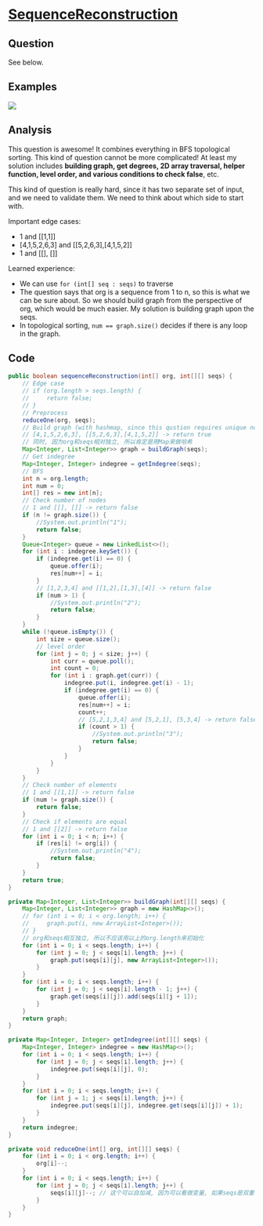 # [SequenceReconstruction](https://leetcode.com/problems/sequence-reconstruction/#/description)

## Question

See below.

## Examples

![](https://farm5.staticflickr.com/4172/34441577981_de28ee432e_o.jpg)

## Analysis

This question is awesome! It combines everything in BFS topological sorting. This kind of question cannot be more complicated! At least my solution includes __building graph, get degrees, 2D array traversal, helper function, level order, and various conditions to check false__, etc.

This kind of question is really hard, since it has two separate set of input, and we need to validate them. We need to think about which side to start with.

Important edge cases:

- 1 and [[1,1]]
- [4,1,5,2,6,3] and [[5,2,6,3],[4,1,5,2]]
- 1 and [[], []]

Learned experience:

- We can use `for (int[] seq : seqs)` to traverse
- The question says that org is a sequence from 1 to n, so this is what we can be sure about. So we should build graph from the perspective of org, which would be much easier. My solution is building graph upon the seqs.
- In topological sorting, `num == graph.size()` decides if there is any loop in the graph.

## Code

```java
public boolean sequenceReconstruction(int[] org, int[][] seqs) {
    // Edge case
    // if (org.length > seqs.length) {
    //     return false;
    // }
    // Preprocess
    reduceOne(org, seqs);
    // Build graph (with hashmap, since this qustion requires unique node to connect possible connections)
    // [4,1,5,2,6,3], [[5,2,6,3],[4,1,5,2]] -> return true
    // 同时, 因为org和seqs相对独立, 所以肯定是用Map来做哈希
    Map<Integer, List<Integer>> graph = buildGraph(seqs);
    // Get indegree
    Map<Integer, Integer> indegree = getIndegree(seqs);
    // BFS
    int n = org.length;
    int num = 0;
    int[] res = new int[n];
    // Check number of nodes
    // 1 and [[], []] -> return false
    if (n != graph.size()) {
        //System.out.println("1");
        return false;
    }
    Queue<Integer> queue = new LinkedList<>();
    for (int i : indegree.keySet()) {
        if (indegree.get(i) == 0) {
            queue.offer(i);
            res[num++] = i;
        }
        // [1,2,3,4] and [[1,2],[1,3],[4]] -> return false
        if (num > 1) {
            //System.out.println("2");
            return false;
        }
    }
    while (!queue.isEmpty()) {
        int size = queue.size();
        // level order
        for (int j = 0; j < size; j++) {
            int curr = queue.poll();
            int count = 0;
            for (int i : graph.get(curr)) {
                indegree.put(i, indegree.get(i) - 1);
                if (indegree.get(i) == 0) {
                    queue.offer(i);
                    res[num++] = i;
                    count++;
                    // [5,2,1,3,4] and [5,2,1], [5,3,4] -> return false
                    if (count > 1) {
                        //System.out.println("3");
                        return false;
                    }
                }
            }
        }
    }
    // Check number of elements
    // 1 and [[1,1]] -> return false
    if (num != graph.size()) {
        return false;
    }
    // Check if elements are equal
    // 1 and [[2]] -> return false
    for (int i = 0; i < n; i++) {
        if (res[i] != org[i]) {
            //System.out.println("4");
            return false;
        }
    }
    return true;
}

private Map<Integer, List<Integer>> buildGraph(int[][] seqs) {
    Map<Integer, List<Integer>> graph = new HashMap<>();
    // for (int i = 0; i < org.length; i++) {
    //     graph.put(i, new ArrayList<Integer>());
    // }
    // org和seqs相互独立, 所以不应该用以上的org.length来初始化
    for (int i = 0; i < seqs.length; i++) {
        for (int j = 0; j < seqs[i].length; j++) {
            graph.put(seqs[i][j], new ArrayList<Integer>());
        }
    }
    for (int i = 0; i < seqs.length; i++) {
        for (int j = 0; j < seqs[i].length - 1; j++) {
            graph.get(seqs[i][j]).add(seqs[i][j + 1]);
        }
    }
    return graph;
}

private Map<Integer, Integer> getIndegree(int[][] seqs) {
    Map<Integer, Integer> indegree = new HashMap<>();
    for (int i = 0; i < seqs.length; i++) {
        for (int j = 0; j < seqs[i].length; j++) {
            indegree.put(seqs[i][j], 0);
        }
    }
    for (int i = 0; i < seqs.length; i++) {
        for (int j = 1; j < seqs[i].length; j++) {
            indegree.put(seqs[i][j], indegree.get(seqs[i][j]) + 1);
        }
    }
    return indegree;
}

private void reduceOne(int[] org, int[][] seqs) {
    for (int i = 0; i < org.length; i++) {
        org[i]--;
    }
    for (int i = 0; i < seqs.length; i++) {
        for (int j = 0; j < seqs[i].length; j++) {
            seqs[i][j]--; // 这个可以自加减, 因为可以看做变量, 如果seqs是双重list就不行了l
        }
    }
}
```
